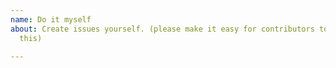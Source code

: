 ```yaml
---
name: Do it myself
about: Create issues yourself. (please make it easy for contributors to understand
  this)

---
```



